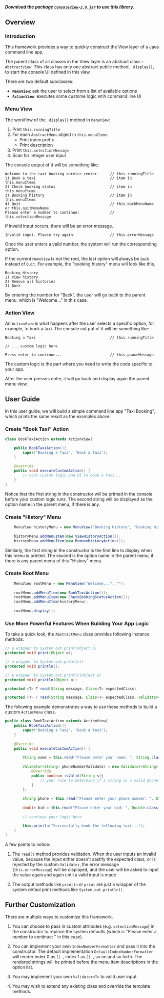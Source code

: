 #### *Download the package [`ConsoleView-2.0.jar`](https://github.com/nathanielove/Java-Console-View/blob/master/ConsoleView-2.0.jar?raw=true) to use this library.* 

## Overview

### Introduction

This framework provides a way to quickly construct the View layer of a Java command line app.

The parent class of all classes in the View layer is an abstract class - `AbstractView`. This class has only one abstract public method, `.display()`, to start the console UI defined in this view.

There are two default subclasses:

* **`MenuView`**: ask the user to select from a list of available options 
* **`ActionView`**: executes some custome logic wtih command line UI

### Menu View

The workflow of the `.display()` method in `MenuView`:

1. Print `this.runningTitle`
1. For each `AbstractMenu` object in `this.menuItems`
	* Print index prefix
	* Print description
1. Print `this.selectionMessage`
1. Scan for integer user input

The console output of it will be something like:

```text
Welcome to the taxi booking service center.		// this.runningTitle
1) Book a taxi									// item in this.menuItems
2) Check booking status							// item in this.menuItems
3) Booking history								// item in this.menuItems
4) Quit											// this.backMenuName or this.quitMenuName
Please enter a number to continue: 				// this.selectionMessage
```

If invalid input occurs, there will be an error message.

```text
Invalid input. Please try again: 				// this.errorMessage
```

Once the user enters a valid number, the system will run the corresponding option.

If the current `MenuView` is not the root, the last option will always be `Back` instead of `Quit`. For example, the "booking history" menu will look like this.

```text
Booking History
1) View history
2) Remove all histories
3) Back
```
By entering the number for "Back", the user will go back to the parent menu, which is "Welcome..." in this case.

### Action View

An `ActionView` is what happens after the user selects a specific option, for example, to book a taxi. The console out put of it will be something like:

```text
Booking a Taxi									// this.runningTitle

// ... custom logic here

Press enter to continue...						// this.pauseMessage

```

The custom logic is the part where you need to write the code specific to your app.

After the user presses enter, it will go back and display again the parent menu view.


## User Guide

In this user guide, we will build a simple command line app "Taxi Booking", which prints the same result as the examples above.

### Create "Book Taxi" Action

```java
class BookTaxiAction extends ActionView{

	public BookTaxiAction(){
		super("Booking a Taxi", "Book a taxi");
	}
	
	@override
	public void executeCustomAction() {
		// your custom logic and UI to book a taxi...
	}
}
```

Notice that the first string in the constructor will be printed in the console before your custom logic runs. The second string will be displayed as the option name in the parent menu, if there is any.

### Create "History" Menu

```java
	MenuView historyMenu = new MenuView("Booking History", "Booking history");
	
	historyMenu.addMenuItem(new ViewHistoryAction());
	historyMenu.addMenuItem(new RemoveHistoryAction());
```

Similarly, the first string in the constructor is the first line to display when this menu is printed. The second is the option name in the parent menu, if there is any parent menu of this "History" menu.

### Create Root Menu

```java
	MenuView rootMenu = new MenuView("Welcome...", "");
	
	rootMenu.addMenuItem(new BookTaxiAction());
	rootMenu.addMenuItem(new CheckBookingStatusAction());
	rootMenu.addMenuItem(historyMenu);
	
	rootMenu.display();
```

### Use More Powerful Features When Building Your App Logic

To take a quick look, the `AbstractMenu` class provides following instance methods:

```java
// a wrapper to System.out.print(Object o)
protected void print(Object o);

// a wrapper to System.out.println()
protected void println();

// a wrapper to System.out.println(Object o)
protected void println(Object o);

protected <T> T read(String message, Class<T> expectedClass)

protected <T> T read(String message, Class<T> expectedClass, Validator<T> validator)
```

The following example demonstrates a way to use these methods to build a custom `ActionMenu` class.

```java
public class BookTaxiAction extends ActionView{
	public BookTaxiAction(){
		super("Booking a Taxi", "Book a taxi");
	}
	
	@Override
	public void executeCustomAction() {
	
		String name = this.read("Please enter your name: ", String.class);
	
		Validator<String> phoneNumberValidator = new Validator<String>(){
			@Override
			public boolean isValid(String s){
				// your rule to determine if a string is a valid phone number
			}
		};
		
		String phone = this.read("Please enter your phone number: ", String.class, phoneNumberValidator);
		
		double bid = this.read("Please enter your bid: ", Double.class);
		
		// continue your logic here
		
		this.println("Successfully book the following taxi...");
	}
}
```

A few points to notice:

1. The `read()` method provides validation. When the user inputs an invalid value, because the input either doesn't sastify the expected class, or is rejected by the custom `Validator`, the error message (`this.errorMessage`) will be displayed, and the user will be asked to input the value again and again until a valid input is made.

1. The output methods like `println` or `print` are just a wrapper of the system defaul print methods like `System.out.println()`.

## Further Customization

There are multiple ways to customize this framework.

1. You can choose to pass in custom attributes (e.g. `selectionMessage`) in the constructor to replace the system defaults (which is "Please enter a number to continue: " in this case).

1. You can implement your own `IndexNumberFormatter` and pass it into the constructor. The default implementation `DefaultIndexNumberFormatter` will render index 0 as `1) `, index 1 as `2) `, so on and so forth. The rendered strings will be printed before the menu item descriptions in the option list.

1. You may implement your own `Validator<T>` to valid user input.

1. You may wish to extend any existing class and override the template methods.

